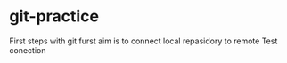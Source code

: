 # git-practice
First steps with git
furst aim is to connect local repasidory to remote
Test conection
